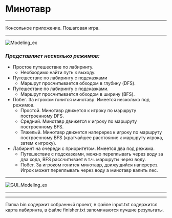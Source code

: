 # **Минотавр**
*************
Консольное приложение. Пошаговая игра.
*********
![Modeling_ex](https://3.downloader.disk.yandex.ru/disk/6f2f585428292628b0ba6fa01e7cef6544f6dbc9b8925e26c9794b94dc81562c/59a302f1/e4yAmOpUdHfB_SQ08sGywY1f500DDupBLri9aRRz1C8wUyXH2JlGFFAde88bVK1nzkwTxuCRydUQl0gbvLuJSw%3D%3D?uid=227757636&filename=min_menu.jpg&disposition=inline&hash=&limit=0&content_type=image%2Fjpeg&fsize=47309&hid=9251aa8dd2e977b558b3bc96a75ab84c&media_type=image&tknv=v2&etag=a030497dd912b2898f0c6b14f2ff9608)

### ***Представляет несколько режимов:***

+ Простое путешествие по лабиринту.
	+ Необходимо найти путь к выходу.
+ Путешествие по лабиринту с подсказками
	+ Маршрут просчитывается обходом в глубину (DFS).
+ Путешествие по лабиринту с подсказками.
	+ Маршрут просчитывается обходом в ширину (BFS).
+ Побег. За игроком гонится минотавр. Имеется несколько под режимов.
	+ Простой. Минотавр движется к игроку по маршруту построенному DFS.
	+ Средний. Минотавр движется к игроку по маршруту построенному BFS.
	+ Тяжелый. Минотавр движется наперерез к игроку по маршруту построенному BFS (кратчайшее расстояние к маршруту игрока, затем к игроку).
+ Лабиринт на очереди с приоритетом. Имеется два под режима. 
	+ Путешествие с подсказками, можно переплывать через воду за два хода, BFS рассчитывает в т.ч. маршруты через воду.
	+ Побег. За игроком гонится минотавр, движущийся наперерез. Игрок может переплывать через воду а минотавр валить лес. 
**********

![GUI_Modeling_ex](https://3.downloader.disk.yandex.ru/disk/dc0a37fba234f967015b9d1ab4e08e47c9fd1ea92f69966a7775c8880c523e2f/59a30328/e4yAmOpUdHfB_SQ08sGywTbYnVMf4l2d1Tf5uW56RDOBH4kUke6byCqy8NvK0_ocb7WalqRsoKSqO0gfjXXACQ%3D%3D?uid=227757636&filename=min_game.jpg&disposition=inline&hash=&limit=0&content_type=image%2Fjpeg&fsize=34752&hid=c755c174692666a7831d80771ff6cc2e&media_type=image&tknv=v2&etag=5262a263261295dce7e2728636f01576)
*********


*********

Папка bin содержит собранный проект, в файле input.txt содержится карта лабиринта, в файле finisher.txt запоминаются лучшие результаты.
